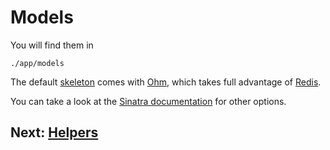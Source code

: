 Models
======

You will find them in

    ./app/models

The default [skeleton](/skeletons) comes with [Ohm](/help/ohm), which takes full advantage of [Redis](/help/redis).

You can take a look at the [Sinatra documentation](http://www.sinatrarb.com/book.html#models) for other options.

Next: [Helpers](/structure/helpers)
-----------------------------------
